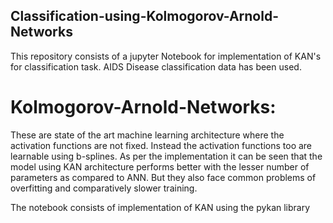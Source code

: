 ## Classification-using-Kolmogorov-Arnold-Networks
This repository consists of a jupyter Notebook for implementation of  KAN's for classification task. AIDS Disease classification data has been used. 

# Kolmogorov-Arnold-Networks:
These are state of the art machine learning architecture where the activation functions are not fixed. Instead the activation functions too are learnable using b-splines.
As per the implementation it can be seen that the model using KAN architecture performs better with the lesser number of parameters as compared to ANN. 
But they also face common problems of overfitting and comparatively slower training. 

The notebook consists of implementation of KAN using the pykan library
